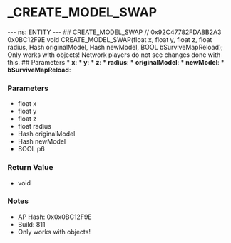 # _CREATE_MODEL_SWAP

--- ns: ENTITY --- ## CREATE_MODEL_SWAP  // 0x92C47782FDA8B2A3 0x0BC12F9E void CREATE_MODEL_SWAP(float x, float y, float z, float radius, Hash originalModel, Hash newModel, BOOL bSurviveMapReload);  Only works with objects! Network players do not see changes done with this.  ## Parameters * **x**: * **y**: * **z**: * **radius**: * **originalModel**: * **newModel**: * **bSurviveMapReload**:

### Parameters
* float x
* float y
* float z
* float radius
* Hash originalModel
* Hash newModel
* BOOL p6

### Return Value
* void

### Notes
* AP Hash: 0x0x0BC12F9E
* Build: 811
* Only works with objects!

